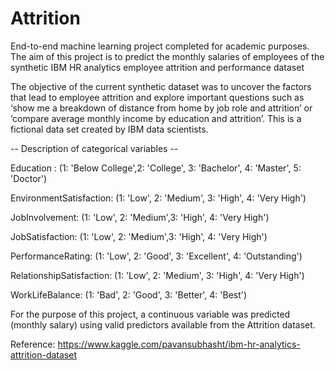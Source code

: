 # Attrition
End-to-end machine learning project completed for academic purposes. The aim of this project is to predict the monthly salaries of employees of the synthetic IBM HR analytics employee attrition and performance dataset

The objective of the current synthetic dataset was to uncover the factors that lead to employee attrition and explore important questions such as ‘show me a breakdown of distance from home by job role and attrition’ or ‘compare average monthly income by education and attrition’. This is a fictional data set created by IBM data scientists.

-- Description of categorical variables --  

Education : (1: 'Below College',2: 'College', 3: 'Bachelor', 4: 'Master', 5: 'Doctor')

EnvironmentSatisfaction: (1: 'Low', 2: 'Medium', 3: 'High', 4: 'Very High')

JobInvolvement: (1: 'Low', 2: 'Medium',3: 'High', 4: 'Very High')

JobSatisfaction: (1: 'Low', 2: 'Medium',3: 'High', 4: 'Very High')

PerformanceRating: (1: 'Low', 2: 'Good', 3: 'Excellent', 4: 'Outstanding')

RelationshipSatisfaction: (1: 'Low', 2: 'Medium', 3: 'High', 4: 'Very High')

WorkLifeBalance: (1: 'Bad', 2: 'Good', 3: 'Better', 4: 'Best')

For the purpose of this project, a continuous variable was predicted (monthly salary) using valid predictors available from the Attrition dataset. 

Reference: https://www.kaggle.com/pavansubhasht/ibm-hr-analytics-attrition-dataset
